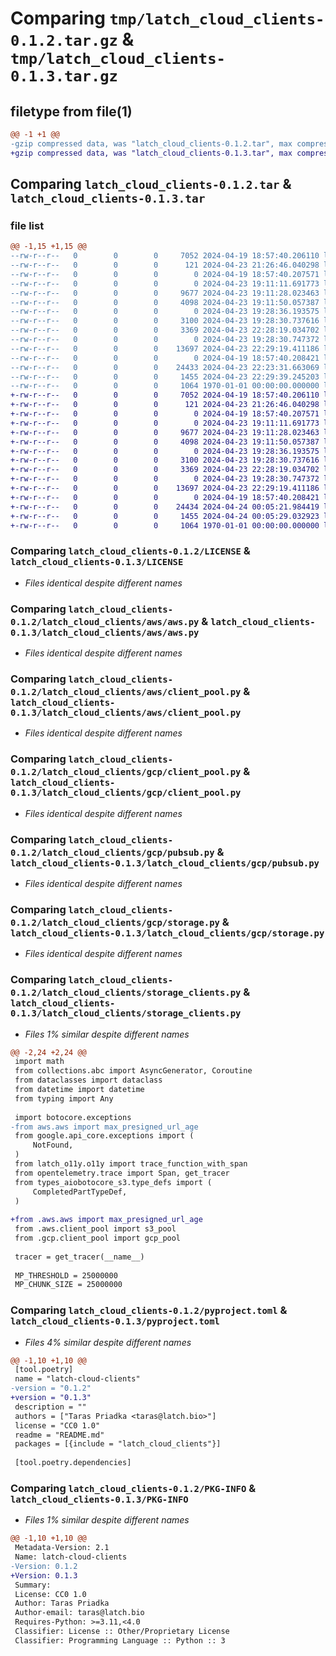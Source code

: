 # Comparing `tmp/latch_cloud_clients-0.1.2.tar.gz` & `tmp/latch_cloud_clients-0.1.3.tar.gz`

## filetype from file(1)

```diff
@@ -1 +1 @@
-gzip compressed data, was "latch_cloud_clients-0.1.2.tar", max compression
+gzip compressed data, was "latch_cloud_clients-0.1.3.tar", max compression
```

## Comparing `latch_cloud_clients-0.1.2.tar` & `latch_cloud_clients-0.1.3.tar`

### file list

```diff
@@ -1,15 +1,15 @@
--rw-r--r--   0        0        0     7052 2024-04-19 18:57:40.206110 latch_cloud_clients-0.1.2/LICENSE
--rw-r--r--   0        0        0      121 2024-04-23 21:26:46.040298 latch_cloud_clients-0.1.2/README.md
--rw-r--r--   0        0        0        0 2024-04-19 18:57:40.207571 latch_cloud_clients-0.1.2/latch_cloud_clients/__init__.py
--rw-r--r--   0        0        0        0 2024-04-23 19:11:11.691773 latch_cloud_clients-0.1.2/latch_cloud_clients/aws/__init__.py
--rw-r--r--   0        0        0     9677 2024-04-23 19:11:28.023463 latch_cloud_clients-0.1.2/latch_cloud_clients/aws/aws.py
--rw-r--r--   0        0        0     4098 2024-04-23 19:11:50.057387 latch_cloud_clients-0.1.2/latch_cloud_clients/aws/client_pool.py
--rw-r--r--   0        0        0        0 2024-04-23 19:28:36.193575 latch_cloud_clients-0.1.2/latch_cloud_clients/gcp/__init__.py
--rw-r--r--   0        0        0     3100 2024-04-23 19:28:30.737616 latch_cloud_clients-0.1.2/latch_cloud_clients/gcp/client_pool.py
--rw-r--r--   0        0        0     3369 2024-04-23 22:28:19.034702 latch_cloud_clients-0.1.2/latch_cloud_clients/gcp/pubsub.py
--rw-r--r--   0        0        0        0 2024-04-23 19:28:30.747372 latch_cloud_clients-0.1.2/latch_cloud_clients/gcp/py.typed
--rw-r--r--   0        0        0    13697 2024-04-23 22:29:19.411186 latch_cloud_clients-0.1.2/latch_cloud_clients/gcp/storage.py
--rw-r--r--   0        0        0        0 2024-04-19 18:57:40.208421 latch_cloud_clients-0.1.2/latch_cloud_clients/py.typed
--rw-r--r--   0        0        0    24433 2024-04-23 22:23:31.663069 latch_cloud_clients-0.1.2/latch_cloud_clients/storage_clients.py
--rw-r--r--   0        0        0     1455 2024-04-23 22:29:39.245203 latch_cloud_clients-0.1.2/pyproject.toml
--rw-r--r--   0        0        0     1064 1970-01-01 00:00:00.000000 latch_cloud_clients-0.1.2/PKG-INFO
+-rw-r--r--   0        0        0     7052 2024-04-19 18:57:40.206110 latch_cloud_clients-0.1.3/LICENSE
+-rw-r--r--   0        0        0      121 2024-04-23 21:26:46.040298 latch_cloud_clients-0.1.3/README.md
+-rw-r--r--   0        0        0        0 2024-04-19 18:57:40.207571 latch_cloud_clients-0.1.3/latch_cloud_clients/__init__.py
+-rw-r--r--   0        0        0        0 2024-04-23 19:11:11.691773 latch_cloud_clients-0.1.3/latch_cloud_clients/aws/__init__.py
+-rw-r--r--   0        0        0     9677 2024-04-23 19:11:28.023463 latch_cloud_clients-0.1.3/latch_cloud_clients/aws/aws.py
+-rw-r--r--   0        0        0     4098 2024-04-23 19:11:50.057387 latch_cloud_clients-0.1.3/latch_cloud_clients/aws/client_pool.py
+-rw-r--r--   0        0        0        0 2024-04-23 19:28:36.193575 latch_cloud_clients-0.1.3/latch_cloud_clients/gcp/__init__.py
+-rw-r--r--   0        0        0     3100 2024-04-23 19:28:30.737616 latch_cloud_clients-0.1.3/latch_cloud_clients/gcp/client_pool.py
+-rw-r--r--   0        0        0     3369 2024-04-23 22:28:19.034702 latch_cloud_clients-0.1.3/latch_cloud_clients/gcp/pubsub.py
+-rw-r--r--   0        0        0        0 2024-04-23 19:28:30.747372 latch_cloud_clients-0.1.3/latch_cloud_clients/gcp/py.typed
+-rw-r--r--   0        0        0    13697 2024-04-23 22:29:19.411186 latch_cloud_clients-0.1.3/latch_cloud_clients/gcp/storage.py
+-rw-r--r--   0        0        0        0 2024-04-19 18:57:40.208421 latch_cloud_clients-0.1.3/latch_cloud_clients/py.typed
+-rw-r--r--   0        0        0    24434 2024-04-24 00:05:21.984419 latch_cloud_clients-0.1.3/latch_cloud_clients/storage_clients.py
+-rw-r--r--   0        0        0     1455 2024-04-24 00:05:29.032923 latch_cloud_clients-0.1.3/pyproject.toml
+-rw-r--r--   0        0        0     1064 1970-01-01 00:00:00.000000 latch_cloud_clients-0.1.3/PKG-INFO
```

### Comparing `latch_cloud_clients-0.1.2/LICENSE` & `latch_cloud_clients-0.1.3/LICENSE`

 * *Files identical despite different names*

### Comparing `latch_cloud_clients-0.1.2/latch_cloud_clients/aws/aws.py` & `latch_cloud_clients-0.1.3/latch_cloud_clients/aws/aws.py`

 * *Files identical despite different names*

### Comparing `latch_cloud_clients-0.1.2/latch_cloud_clients/aws/client_pool.py` & `latch_cloud_clients-0.1.3/latch_cloud_clients/aws/client_pool.py`

 * *Files identical despite different names*

### Comparing `latch_cloud_clients-0.1.2/latch_cloud_clients/gcp/client_pool.py` & `latch_cloud_clients-0.1.3/latch_cloud_clients/gcp/client_pool.py`

 * *Files identical despite different names*

### Comparing `latch_cloud_clients-0.1.2/latch_cloud_clients/gcp/pubsub.py` & `latch_cloud_clients-0.1.3/latch_cloud_clients/gcp/pubsub.py`

 * *Files identical despite different names*

### Comparing `latch_cloud_clients-0.1.2/latch_cloud_clients/gcp/storage.py` & `latch_cloud_clients-0.1.3/latch_cloud_clients/gcp/storage.py`

 * *Files identical despite different names*

### Comparing `latch_cloud_clients-0.1.2/latch_cloud_clients/storage_clients.py` & `latch_cloud_clients-0.1.3/latch_cloud_clients/storage_clients.py`

 * *Files 1% similar despite different names*

```diff
@@ -2,24 +2,24 @@
 import math
 from collections.abc import AsyncGenerator, Coroutine
 from dataclasses import dataclass
 from datetime import datetime
 from typing import Any
 
 import botocore.exceptions
-from aws.aws import max_presigned_url_age
 from google.api_core.exceptions import (
     NotFound,
 )
 from latch_o11y.o11y import trace_function_with_span
 from opentelemetry.trace import Span, get_tracer
 from types_aiobotocore_s3.type_defs import (
     CompletedPartTypeDef,
 )
 
+from .aws.aws import max_presigned_url_age
 from .aws.client_pool import s3_pool
 from .gcp.client_pool import gcp_pool
 
 tracer = get_tracer(__name__)
 
 MP_THRESHOLD = 25000000
 MP_CHUNK_SIZE = 25000000
```

### Comparing `latch_cloud_clients-0.1.2/pyproject.toml` & `latch_cloud_clients-0.1.3/pyproject.toml`

 * *Files 4% similar despite different names*

```diff
@@ -1,10 +1,10 @@
 [tool.poetry]
 name = "latch-cloud-clients"
-version = "0.1.2"
+version = "0.1.3"
 description = ""
 authors = ["Taras Priadka <taras@latch.bio>"]
 license = "CC0 1.0"
 readme = "README.md"
 packages = [{include = "latch_cloud_clients"}]
 
 [tool.poetry.dependencies]
```

### Comparing `latch_cloud_clients-0.1.2/PKG-INFO` & `latch_cloud_clients-0.1.3/PKG-INFO`

 * *Files 1% similar despite different names*

```diff
@@ -1,10 +1,10 @@
 Metadata-Version: 2.1
 Name: latch-cloud-clients
-Version: 0.1.2
+Version: 0.1.3
 Summary: 
 License: CC0 1.0
 Author: Taras Priadka
 Author-email: taras@latch.bio
 Requires-Python: >=3.11,<4.0
 Classifier: License :: Other/Proprietary License
 Classifier: Programming Language :: Python :: 3
```

